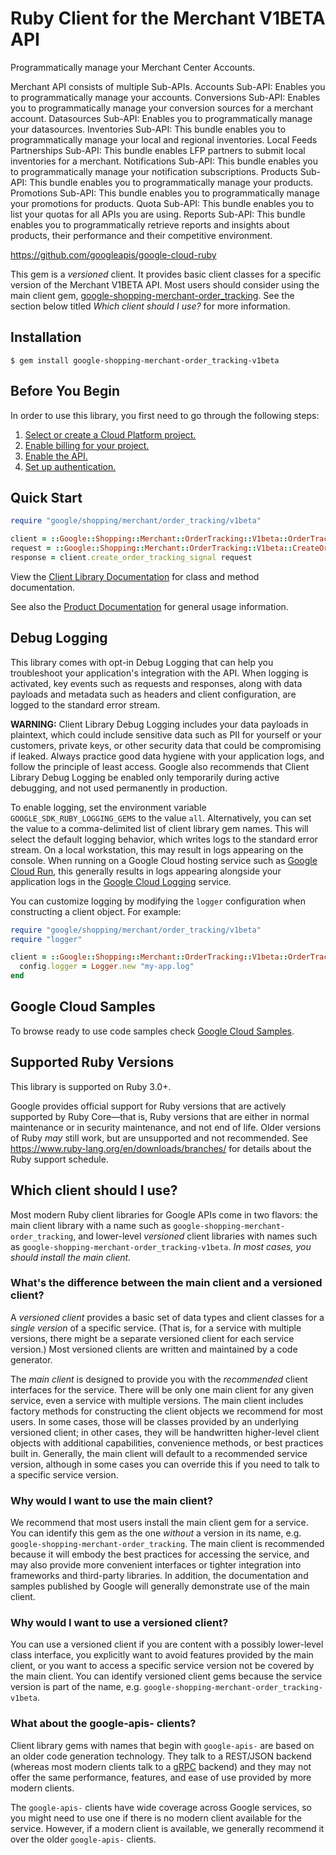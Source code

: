 # Ruby Client for the Merchant V1BETA API

Programmatically manage your Merchant Center Accounts.

Merchant API consists of multiple Sub-APIs. Accounts Sub-API: Enables you to programmatically manage your accounts. Conversions Sub-API: Enables you to programmatically manage your conversion sources for a merchant account. Datasources Sub-API: Enables you to programmatically manage your datasources. Inventories Sub-API: This bundle enables you to programmatically manage your local and regional inventories. Local Feeds Partnerships Sub-API: This bundle enables LFP partners to submit local inventories for a merchant. Notifications Sub-API: This bundle enables you to programmatically manage your notification subscriptions. Products Sub-API: This bundle enables you to programmatically manage your products. Promotions Sub-API: This bundle enables you to programmatically manage your promotions for products. Quota Sub-API: This bundle enables you to list your quotas for all APIs you are using. Reports Sub-API: This bundle enables you to programmatically retrieve reports and insights about products, their performance and their competitive environment.

https://github.com/googleapis/google-cloud-ruby

This gem is a _versioned_ client. It provides basic client classes for a
specific version of the Merchant V1BETA API. Most users should consider using
the main client gem,
[google-shopping-merchant-order_tracking](https://rubygems.org/gems/google-shopping-merchant-order_tracking).
See the section below titled *Which client should I use?* for more information.

## Installation

```
$ gem install google-shopping-merchant-order_tracking-v1beta
```

## Before You Begin

In order to use this library, you first need to go through the following steps:

1. [Select or create a Cloud Platform project.](https://console.cloud.google.com/project)
1. [Enable billing for your project.](https://cloud.google.com/billing/docs/how-to/modify-project#enable_billing_for_a_project)
1. [Enable the API.](https://console.cloud.google.com/apis/library/merchantapi.googleapis.com)
1. [Set up authentication.](AUTHENTICATION.md)

## Quick Start

```ruby
require "google/shopping/merchant/order_tracking/v1beta"

client = ::Google::Shopping::Merchant::OrderTracking::V1beta::OrderTrackingSignalsService::Client.new
request = ::Google::Shopping::Merchant::OrderTracking::V1beta::CreateOrderTrackingSignalRequest.new # (request fields as keyword arguments...)
response = client.create_order_tracking_signal request
```

View the [Client Library Documentation](https://rubydoc.info/gems/google-shopping-merchant-order_tracking-v1beta)
for class and method documentation.

See also the [Product Documentation](https://developers.google.com/merchant/api)
for general usage information.

## Debug Logging

This library comes with opt-in Debug Logging that can help you troubleshoot
your application's integration with the API. When logging is activated, key
events such as requests and responses, along with data payloads and metadata
such as headers and client configuration, are logged to the standard error
stream.

**WARNING:** Client Library Debug Logging includes your data payloads in
plaintext, which could include sensitive data such as PII for yourself or your
customers, private keys, or other security data that could be compromising if
leaked. Always practice good data hygiene with your application logs, and follow
the principle of least access. Google also recommends that Client Library Debug
Logging be enabled only temporarily during active debugging, and not used
permanently in production.

To enable logging, set the environment variable `GOOGLE_SDK_RUBY_LOGGING_GEMS`
to the value `all`. Alternatively, you can set the value to a comma-delimited
list of client library gem names. This will select the default logging behavior,
which writes logs to the standard error stream. On a local workstation, this may
result in logs appearing on the console. When running on a Google Cloud hosting
service such as [Google Cloud Run](https://cloud.google.com/run), this generally
results in logs appearing alongside your application logs in the
[Google Cloud Logging](https://cloud.google.com/logging/) service.

You can customize logging by modifying the `logger` configuration when
constructing a client object. For example:

```ruby
require "google/shopping/merchant/order_tracking/v1beta"
require "logger"

client = ::Google::Shopping::Merchant::OrderTracking::V1beta::OrderTrackingSignalsService::Client.new do |config|
  config.logger = Logger.new "my-app.log"
end
```

## Google Cloud Samples

To browse ready to use code samples check [Google Cloud Samples](https://cloud.google.com/docs/samples).

## Supported Ruby Versions

This library is supported on Ruby 3.0+.

Google provides official support for Ruby versions that are actively supported
by Ruby Core—that is, Ruby versions that are either in normal maintenance or
in security maintenance, and not end of life. Older versions of Ruby _may_
still work, but are unsupported and not recommended. See
https://www.ruby-lang.org/en/downloads/branches/ for details about the Ruby
support schedule.

## Which client should I use?

Most modern Ruby client libraries for Google APIs come in two flavors: the main
client library with a name such as `google-shopping-merchant-order_tracking`,
and lower-level _versioned_ client libraries with names such as
`google-shopping-merchant-order_tracking-v1beta`.
_In most cases, you should install the main client._

### What's the difference between the main client and a versioned client?

A _versioned client_ provides a basic set of data types and client classes for
a _single version_ of a specific service. (That is, for a service with multiple
versions, there might be a separate versioned client for each service version.)
Most versioned clients are written and maintained by a code generator.

The _main client_ is designed to provide you with the _recommended_ client
interfaces for the service. There will be only one main client for any given
service, even a service with multiple versions. The main client includes
factory methods for constructing the client objects we recommend for most
users. In some cases, those will be classes provided by an underlying versioned
client; in other cases, they will be handwritten higher-level client objects
with additional capabilities, convenience methods, or best practices built in.
Generally, the main client will default to a recommended service version,
although in some cases you can override this if you need to talk to a specific
service version.

### Why would I want to use the main client?

We recommend that most users install the main client gem for a service. You can
identify this gem as the one _without_ a version in its name, e.g.
`google-shopping-merchant-order_tracking`.
The main client is recommended because it will embody the best practices for
accessing the service, and may also provide more convenient interfaces or
tighter integration into frameworks and third-party libraries. In addition, the
documentation and samples published by Google will generally demonstrate use of
the main client.

### Why would I want to use a versioned client?

You can use a versioned client if you are content with a possibly lower-level
class interface, you explicitly want to avoid features provided by the main
client, or you want to access a specific service version not be covered by the
main client. You can identify versioned client gems because the service version
is part of the name, e.g. `google-shopping-merchant-order_tracking-v1beta`.

### What about the google-apis-<name> clients?

Client library gems with names that begin with `google-apis-` are based on an
older code generation technology. They talk to a REST/JSON backend (whereas
most modern clients talk to a [gRPC](https://grpc.io/) backend) and they may
not offer the same performance, features, and ease of use provided by more
modern clients.

The `google-apis-` clients have wide coverage across Google services, so you
might need to use one if there is no modern client available for the service.
However, if a modern client is available, we generally recommend it over the
older `google-apis-` clients.
